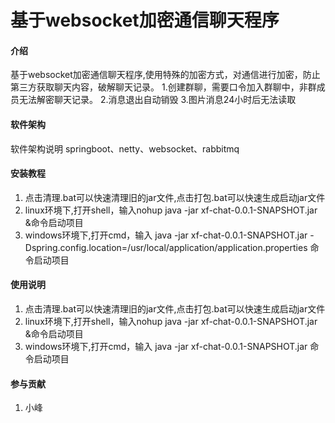 # 基于websocket加密通信聊天程序

#### 介绍
基于websocket加密通信聊天程序,使用特殊的加密方式，对通信进行加密，防止第三方获取聊天内容，破解聊天记录。
1.创建群聊，需要口令加入群聊中，非群成员无法解密聊天记录。
2.消息退出自动销毁
3.图片消息24小时后无法读取



#### 软件架构
软件架构说明
springboot、netty、websocket、rabbitmq

#### 安装教程

1.  点击清理.bat可以快速清理旧的jar文件,点击打包.bat可以快速生成启动jar文件
2.  linux环境下,打开shell，输入nohup java -jar xf-chat-0.0.1-SNAPSHOT.jar &命令启动项目
3.  windows环境下,打开cmd，输入 java -jar xf-chat-0.0.1-SNAPSHOT.jar -Dspring.config.location=/usr/local/application/application.properties 命令启动项目

#### 使用说明

1.  点击清理.bat可以快速清理旧的jar文件,点击打包.bat可以快速生成启动jar文件
2.  linux环境下,打开shell，输入nohup java -jar xf-chat-0.0.1-SNAPSHOT.jar &命令启动项目
3.  windows环境下,打开cmd，输入 java -jar xf-chat-0.0.1-SNAPSHOT.jar 命令启动项目

#### 参与贡献

1.  小峰


